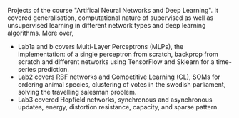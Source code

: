 Projects of the course "Artifical Neural Networks and Deep Learning". It covered generalisation, computational nature of supervised as well as unsupervised learning in different network types and deep learning algorithms. More over, 
* Lab1a and b covers Multi-Layer Perceptrons (MLPs), the implementation: of a single perceptron from scratch, backprop from scratch and different networks using TensorFlow and Sklearn for a time-series prediction.
* Lab2 covers RBF networks and Competitive Learning (CL), SOMs for ordering animal species, clustering of votes in the swedish parliament, solving the travelling salesman problem.
* Lab3 covered Hopfield networks, synchronous and asynchronous updates, energy, distortion resistance, capacity, and sparse pattern.
